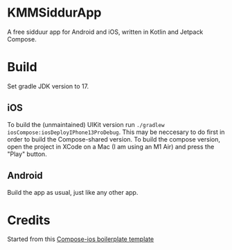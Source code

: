 # KMMSiddurApp
A free sidduur app for Android and iOS, written in Kotlin and Jetpack Compose.

# Build
Set gradle JDK version to 17. 

## iOS
To build the (unmaintained) UIKit version run `./gradlew iosCompose:iosDeployIPhone13ProDebug`. This may be neccesary to do first in order to build the Compose-shared version. To build the compose version, open the project in XCode on a Mac (I am using an M1 Air) and press the "Play" button.

## Android
Build the app as usual, just like any other app.

# Credits
Started from this [Compose-ios boilerplate template](https://medium.com/better-programming/jetpack-compose-for-ios-getting-started-step-by-step-e7be6f52edd4)
